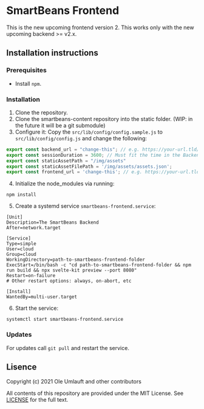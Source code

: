 # SmartBeans Frontend
This is the new upcoming frontend version 2. This works only with the new upcoming backend >= v2.x.

## Installation instructions
### Prerequisites
- Install `npm`.

### Installation
1. Clone the repository.
2. Clone the smartbeans-content repository into the static folder. (WIP: in the future it will be a git submodule)
3. Configure it:
  Copy the `src/lib/config/config.sample.js` to `src/lib/config/config.js` and change the following:

  ```js
  export const backend_url = "change-this"; // e.g. https://your-url.tld/api
  export const sessionDuration = 3600; // Must fit the time in the Backend configurations (session_duration)
  export const staticAssetPath = "/img/assets" 
  export const staticAssetFilePath = '/img/assets/assets.json';
  export const frontend_url = 'change-this'; // e.g. https://your-url.tld/
  ```
4. Initialize the node_modules via running:
  ```
  npm install
  ```
5. Create a systemd service `smartbeans-frontend.service`:
  ```
  [Unit]
  Description=The SmartBeans Backend
  After=network.target

  [Service]
  Type=simple
  User=cloud
  Group=cloud
  WorkingDirectory=path-to-smartbeans-frontend-folder
  ExecStart=/bin/bash -c "cd path-to-smartbeans-frontend-folder && npm run build && npx svelte-kit preview --port 8080"
  Restart=on-failure
  # Other restart options: always, on-abort, etc

  [Install]
  WantedBy=multi-user.target
  ```
6. Start the service:
  ```
  systemctl start smartbeans-frontend.service
  ```
### Updates
For updates call `git pull` and restart the service.

## Lisence
Copyright (c) 2021 Ole Umlauft and other contributors

All contents of this repository are provided under the MIT License. See [LICENSE](https://github.com/SmartBeansGoe/smartbeans-frontend/blob/main/LICENSE) for the full text.


